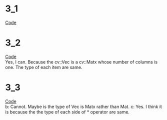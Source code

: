 # 3_1
[Code](./3_1)
#

# 3_2
[Code](./3_2)  
Yes, I can. Because the cv::Vec is a cv::Matx whose number of columns is one. The type of each item are same.
#

# 3_3
[Code](./3_3)  
b: Cannot. Maybe is the type of Vec is Matx rather than Mat.
c: Yes. I think it is because the the type of each side of * operator are same.
#